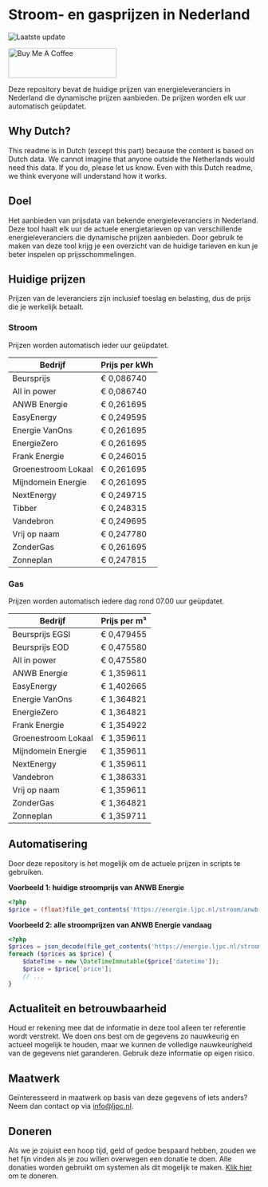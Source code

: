 # Stroom- en gasprijzen in Nederland

![Laatste update](https://img.shields.io/badge/laatste%20update-2025--01--24%2020%3A00%20CET-brightgreen)

<a href="https://www.buymeacoffee.com/Lars-" target="_blank"><img src="https://cdn.buymeacoffee.com/buttons/v2/default-orange.png" alt="Buy Me A Coffee" height="60" style="height: 60px !important;width: 217px !important;" ></a>

Deze repository bevat de huidige prijzen van energieleveranciers in Nederland die dynamische prijzen aanbieden. De prijzen worden elk uur automatisch geüpdatet.

## Why Dutch?

This readme is in Dutch (except this part) because the content is based on Dutch data. We cannot imagine that anyone outside the Netherlands would need this data. If you do, please let us know. Even with this Dutch readme, we think
everyone will understand how it works.

## Doel

Het aanbieden van prijsdata van bekende energieleveranciers in Nederland. Deze tool haalt elk uur de actuele energietarieven op van verschillende energieleveranciers die dynamische prijzen aanbieden. Door gebruik te maken van deze tool
krijg je een overzicht van de huidige tarieven en kun je beter inspelen op prijsschommelingen.

## Huidige prijzen

Prijzen van de leveranciers zijn inclusief toeslag en belasting, dus de prijs die je werkelijk betaalt.

### Stroom

Prijzen worden automatisch ieder uur geüpdatet.

 Bedrijf | Prijs per kWh 
---------|---------------
Beursprijs | € 0,086740
All in power | € 0,086740
ANWB Energie | € 0,261695
EasyEnergy | € 0,249595
Energie VanOns | € 0,261695
EnergieZero | € 0,261695
Frank Energie | € 0,246015
Groenestroom Lokaal | € 0,261695
Mijndomein Energie | € 0,261695
NextEnergy | € 0,249715
Tibber | € 0,248315
Vandebron | € 0,249695
Vrij op naam | € 0,247780
ZonderGas | € 0,261695
Zonneplan | € 0,247815


### Gas

Prijzen worden automatisch iedere dag rond 07.00 uur geüpdatet.

 Bedrijf | Prijs per m³ 
---------|--------------
Beursprijs EGSI | € 0,479455
Beursprijs EOD | € 0,475580
All in power | € 0,475580
ANWB Energie | € 1,359611
EasyEnergy | € 1,402665
Energie VanOns | € 1,364821
EnergieZero | € 1,364821
Frank Energie | € 1,354922
Groenestroom Lokaal | € 1,359611
Mijndomein Energie | € 1,359611
NextEnergy | € 1,359611
Vandebron | € 1,386331
Vrij op naam | € 1,359611
ZonderGas | € 1,364821
Zonneplan | € 1,359711


## Automatisering

Door deze repository is het mogelijk om de actuele prijzen in scripts te gebruiken.

**Voorbeeld 1: huidige stroomprijs van ANWB Energie**

```php
<?php
$price = (float)file_get_contents('https://energie.ljpc.nl/stroom/anwb-energie-nu.txt');

```

**Voorbeeld 2: alle stroomprijzen van ANWB Energie vandaag**

```php
<?php
$prices = json_decode(file_get_contents('https://energie.ljpc.nl/stroom/all-in-power-vandaag.json'),true);
foreach ($prices as $price) {
    $dateTime = new \DateTimeImmutable($price['datetime']);
    $price = $price['price'];
    // ...
}
```

## Actualiteit en betrouwbaarheid

Houd er rekening mee dat de informatie in deze tool alleen ter referentie wordt verstrekt. We doen ons best om de gegevens zo nauwkeurig en actueel mogelijk te houden, maar we kunnen de volledige nauwkeurigheid van de gegevens niet
garanderen. Gebruik deze informatie op eigen risico.

## Maatwerk

Geïnteresseerd in maatwerk op basis van deze gegevens of iets anders? Neem dan contact op
via [info@ljpc.nl](mailto:info@ljpc.nl?subject=Energie%20prijzen).

## Doneren

Als we je zojuist een hoop tijd, geld of gedoe bespaard hebben, zouden we het fijn vinden als je zou willen overwegen een
donatie te doen. Alle donaties worden gebruikt om systemen als dit mogelijk te
maken. [Klik hier](https://www.buymeacoffee.com/Lars-) om te doneren.

